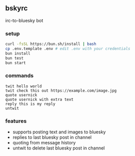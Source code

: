 ## bskyrc

irc-to-bluesky bot

### setup

```bash
curl -fsSL https://bun.sh/install | bash
cp .env.template .env # edit .env with your credentials
bun install
bun test
bun start
```

### commands

```
twit hello world
twit check this out https://example.com/image.jpg
quote usernick
quote usernick with extra text
reply this is my reply
untwit
```

### features

- supports posting text and images to bluesky
- replies to last bluesky post in channel
- quoting from message history
- untwit to delete last bluesky post in channel
